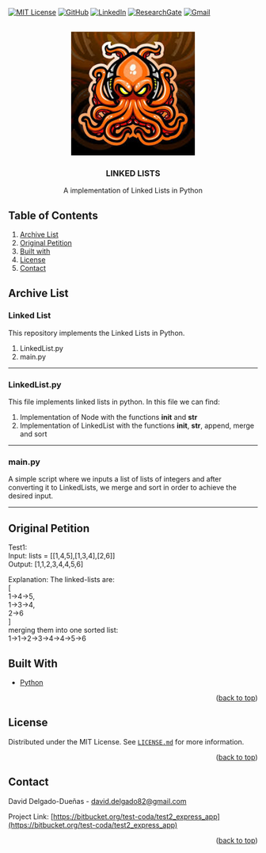 <div id="top"></div>
<!-- PROJECT SHIELDS -->
<!--
*** I'm using markdown "reference style" links for readability.
*** Reference links are enclosed in brackets [ ] instead of parentheses ( ).
*** See the bottom of this document for the declaration of the reference variables
*** for contributors-url, forks-url, etc. This is an optional, concise syntax you may use.
*** https://www.markdownguide.org/basic-syntax/#reference-style-links
-->

[![MIT License][license-shield]][license-url]
[![GitHub][github-shield]][github-url]
[![LinkedIn][linkedin-shield]][linkedin-url]
[![ResearchGate][researchgate-shield]][researchgate-url]
[![Gmail][gmail-shield]][gmail-url]


<!-- PROJECT LOGO -->
<br />
<div align="center">
  <a href="https://bitbucket.org/test-coda/test2_express_app">
    <img src="https://raw.githubusercontent.com/DDelgadoD/DDelgadoD/main/images/logo.jpg" alt="Logo" width="250" height="250">
  </a>

<h3 align="center">LINKED LISTS</h3>

  <p align="center">
    A implementation of Linked Lists in Python
</div>



<!-- TABLE OF CONTENTS -->
## Table of Contents
  <ol>
    <li><a href="#archive-list">Archive List</a></li>
    <li><a href="#original-petition">Original Petition</a></li>
	<li><a href="#built-with">Built with</a></li>
    <li><a href="#license">License</a></li>
    <li><a href="#contact">Contact</a></li>
  </ol>


<!-- ARCHIVE LIST -->
## Archive List

### Linked List 

This repository implements the Linked Lists in Python.

1. LinkedList.py 
2. main.py

---

### LinkedList.py

This file implements linked lists in python. In this file we can find:

1. Implementation of Node with the functions __init__ and __str__
2. Implementation of LinkedList with the functions __init__, __str__, append, merge and sort

---

### main.py

A simple script where we inputs a list of lists of integers and after converting it to LinkedLists, we merge and sort in order to achieve the desired input.

---

<!-- ORIGINAL PETITION -->
## Original Petition

Test1:     
Input: lists = [[1,4,5],[1,3,4],[2,6]]  
Output: [1,1,2,3,4,4,5,6]  

Explanation: The linked-lists are:  
[  
	1->4->5,  
	1->3->4,  
	2->6  
]    
merging them into one sorted list:  
1->1->2->3->4->4->5->6 

<!--BUILT WITH-->
## Built With

* [Python](https://www.python.org/)

<p align="right">(<a href="#top">back to top</a>)</p>

<!-- LICENSE -->
## License

Distributed under the MIT License. See [`LICENSE.md`](https://raw.githubusercontent.com/DDelgadoD/DDelgadoD/main/LICENSE.md) for more information.

<p align="right">(<a href="#top">back to top</a>)</p>



<!-- CONTACT -->
## Contact

David Delgado-Dueñas - david.delgado82@gmail.com

Project Link: [https://bitbucket.org/test-coda/test2_express_app](https://bitbucket.org/test-coda/test2_express_app)

<p align="right">(<a href="#top">back to top</a>)</p>

<!-- MARKDOWN LINKS & IMAGES -->
<!-- https://www.markdownguide.org/basic-syntax/#reference-style-links -->
[researchgate-shield]:https://img.shields.io/badge/-researchgate-white.svg?style=for-the-badge&logo=researchgate&colorB=33b864&logoColor=white
[researchgate-url]: https://www.researchgate.net/profile/David-Delgado-Duenas
[gmail-shield]: https://img.shields.io/badge/-Gmail-black.svg?style=for-the-badge&logo=gmail&colorB=red&logoColor=white
[gmail-url]:mailto:david.delgado82@gmail.com
[github-shield]: https://img.shields.io/badge/-Github-black.svg?style=for-the-badge&logo=github&colorB=black
[github-url]: https://github.com/DDelgadoD/
[license-shield]: https://img.shields.io/github/license/DDelgadoD/DDelgadoD.svg?style=for-the-badge
[license-url]: https://raw.githubusercontent.com/DDelgadoD/DDelgadoD/main/LICENSE.md
[linkedin-shield]: https://img.shields.io/badge/-LinkedIn-black.svg?style=for-the-badge&logo=linkedin&colorB=0072B1
[linkedin-url]: https://www.linkedin.com/in/david-delgado-duenas/
[product-screenshot]: images/screenshot.png
 
